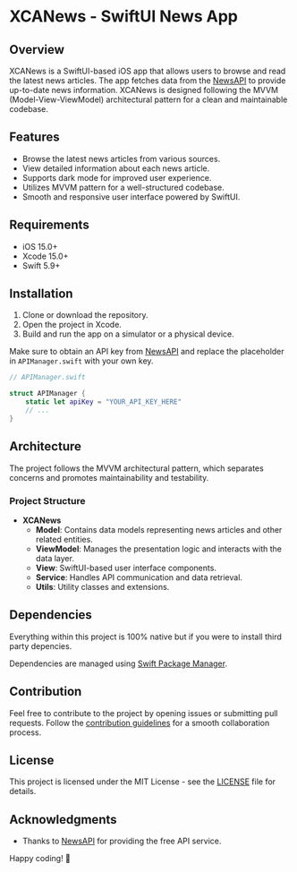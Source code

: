 # XCANews - SwiftUI News App

## Overview

XCANews is a SwiftUI-based iOS app that allows users to browse and read the latest news articles. The app fetches data from the [NewsAPI](https://newsapi.org/) to provide up-to-date news information. XCANews is designed following the MVVM (Model-View-ViewModel) architectural pattern for a clean and maintainable codebase.

## Features

- Browse the latest news articles from various sources.
- View detailed information about each news article.
- Supports dark mode for improved user experience.
- Utilizes MVVM pattern for a well-structured codebase.
- Smooth and responsive user interface powered by SwiftUI.

## Requirements

- iOS 15.0+
- Xcode 15.0+
- Swift 5.9+

## Installation

1. Clone or download the repository.
2. Open the project in Xcode.
3. Build and run the app on a simulator or a physical device.

Make sure to obtain an API key from [NewsAPI](https://newsapi.org/) and replace the placeholder in `APIManager.swift` with your own key.

```swift
// APIManager.swift

struct APIManager {
    static let apiKey = "YOUR_API_KEY_HERE"
    // ...
}
```

## Architecture

The project follows the MVVM architectural pattern, which separates concerns and promotes maintainability and testability.

### Project Structure

- **XCANews**
  - **Model**: Contains data models representing news articles and other related entities.
  - **ViewModel**: Manages the presentation logic and interacts with the data layer.
  - **View**: SwiftUI-based user interface components.
  - **Service**: Handles API communication and data retrieval.
  - **Utils**: Utility classes and extensions.

## Dependencies

Everything within this project is 100% native but if you were to install third party depencies.

Dependencies are managed using [Swift Package Manager](https://swift.org/package-manager/).

## Contribution

Feel free to contribute to the project by opening issues or submitting pull requests. Follow the [contribution guidelines](CONTRIBUTING.md) for a smooth collaboration process.

## License

This project is licensed under the MIT License - see the [LICENSE](LICENSE.md) file for details.

## Acknowledgments

- Thanks to [NewsAPI](https://newsapi.org/) for providing the free API service.

Happy coding! 🚀
